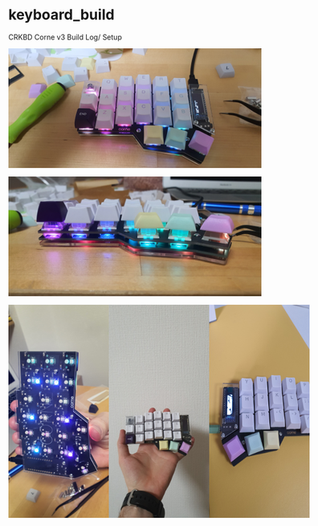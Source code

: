 # keyboard_build

CRKBD Corne v3 Build Log/ Setup

![](./images/crkbd01.jpg)

![](./images/crkbd03.jpg)


<div style="display:flex">
<img src="https://raw.githubusercontent.com/lochyb/keyboard_build/master/images/crkbd02.jpg" alt="Keyboard Photo 2" width="200" height="auto"/>



<img src="https://raw.githubusercontent.com/lochyb/keyboard_build/master/images/crkbd04.jpg" alt="Keyboard Photo 4" width="200" height="auto"/>

<img src="https://raw.githubusercontent.com/lochyb/keyboard_build/master/images/crkbd05.jpg" alt="Keyboard Photo 5" width="200" height="auto"/>
</div>
